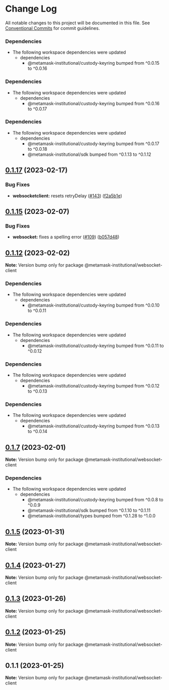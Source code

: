 # Change Log

All notable changes to this project will be documented in this file.
See [Conventional Commits](https://conventionalcommits.org) for commit guidelines.

### Dependencies

* The following workspace dependencies were updated
  * dependencies
    * @metamask-institutional/custody-keyring bumped from ^0.0.15 to ^0.0.16

### Dependencies

* The following workspace dependencies were updated
  * dependencies
    * @metamask-institutional/custody-keyring bumped from ^0.0.16 to ^0.0.17

### Dependencies

* The following workspace dependencies were updated
  * dependencies
    * @metamask-institutional/custody-keyring bumped from ^0.0.17 to ^0.0.18
    * @metamask-institutional/sdk bumped from ^0.1.13 to ^0.1.12

## [0.1.17](https://github.com/consensys-vertical-apps/metamask-institutional/compare/websocket-client-v0.1.16...websocket-client-v0.1.17) (2023-02-17)


### Bug Fixes

* **websocketclient:** resets retryDelay ([#143](https://github.com/consensys-vertical-apps/metamask-institutional/issues/143)) ([f2a5b1e](https://github.com/consensys-vertical-apps/metamask-institutional/commit/f2a5b1e1e9c8eefa5f38331668857042ba0bd235))

## [0.1.15](https://github.com/consensys-vertical-apps/metamask-institutional/compare/websocket-client-v0.1.14...websocket-client-v0.1.15) (2023-02-07)


### Bug Fixes

* **websocket:** fixes a spelling error ([#109](https://github.com/consensys-vertical-apps/metamask-institutional/issues/109)) ([b057d48](https://github.com/consensys-vertical-apps/metamask-institutional/commit/b057d4890a4822c4bbcd4a9c5559b6731f6e3755))

## [0.1.12](https://github.com/consensys-vertical-apps/metamask-institutional/compare/@metamask-institutional/websocket-client@0.1.7...@metamask-institutional/websocket-client@0.1.12) (2023-02-02)

**Note:** Version bump only for package @metamask-institutional/websocket-client

### Dependencies

- The following workspace dependencies were updated
  - dependencies
    - @metamask-institutional/custody-keyring bumped from ^0.0.10 to ^0.0.11

### Dependencies

- The following workspace dependencies were updated
  - dependencies
    - @metamask-institutional/custody-keyring bumped from ^0.0.11 to ^0.0.12

### Dependencies

- The following workspace dependencies were updated
  - dependencies
    - @metamask-institutional/custody-keyring bumped from ^0.0.12 to ^0.0.13

### Dependencies

- The following workspace dependencies were updated
  - dependencies
    - @metamask-institutional/custody-keyring bumped from ^0.0.13 to ^0.0.14

## [0.1.7](https://github.com/consensys-vertical-apps/metamask-institutional/compare/@metamask-institutional/websocket-client@0.1.5...@metamask-institutional/websocket-client@0.1.7) (2023-02-01)

**Note:** Version bump only for package @metamask-institutional/websocket-client

### Dependencies

- The following workspace dependencies were updated
  - dependencies
    - @metamask-institutional/custody-keyring bumped from ^0.0.8 to ^0.0.9
    - @metamask-institutional/sdk bumped from ^0.1.10 to ^0.1.11
    - @metamask-institutional/types bumped from ^0.1.28 to ^1.0.0

## [0.1.5](https://github.com/consensys-vertical-apps/metamask-institutional/compare/@metamask-institutional/websocket-client@0.1.4...@metamask-institutional/websocket-client@0.1.5) (2023-01-31)

**Note:** Version bump only for package @metamask-institutional/websocket-client

## [0.1.4](https://github.com/consensys-vertical-apps/metamask-institutional/compare/@metamask-institutional/websocket-client@0.1.3...@metamask-institutional/websocket-client@0.1.4) (2023-01-27)

**Note:** Version bump only for package @metamask-institutional/websocket-client

## [0.1.3](https://github.com/consensys-vertical-apps/metamask-institutional/compare/@metamask-institutional/websocket-client@0.1.2...@metamask-institutional/websocket-client@0.1.3) (2023-01-26)

**Note:** Version bump only for package @metamask-institutional/websocket-client

## [0.1.2](https://github.com/consensys-vertical-apps/metamask-institutional/compare/@metamask-institutional/websocket-client@0.1.1...@metamask-institutional/websocket-client@0.1.2) (2023-01-25)

**Note:** Version bump only for package @metamask-institutional/websocket-client

## 0.1.1 (2023-01-25)

**Note:** Version bump only for package @metamask-institutional/websocket-client
